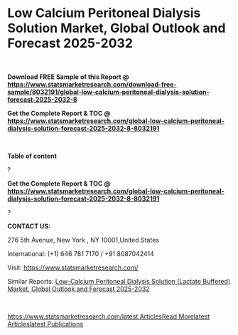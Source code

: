<h1>Low Calcium Peritoneal Dialysis Solution Market, Global Outlook and Forecast 2025-2032</h1><br/><p><strong>Download FREE Sample of this Report @ <a href="https://www.statsmarketresearch.com/download-free-sample/8032191/global-low-calcium-peritoneal-dialysis-solution-forecast-2025-2032-8">https://www.statsmarketresearch.com/download-free-sample/8032191/global-low-calcium-peritoneal-dialysis-solution-forecast-2025-2032-8</a></strong></p>
 
 
 
 <div><b>Get the Complete Report & TOC @ <a href="https://www.statsmarketresearch.com/global-low-calcium-peritoneal-dialysis-solution-forecast-2025-2032-8-8032191">https://www.statsmarketresearch.com/global-low-calcium-peritoneal-dialysis-solution-forecast-2025-2032-8-8032191</a></b></div>
 
 
 
 <p><br />
 
 <b>Table of content</b></p>
 
 
 
 <p>? </p>
 
 
 
 <div><b>Get the Complete Report & TOC @ <a href="https://www.statsmarketresearch.com/global-low-calcium-peritoneal-dialysis-solution-forecast-2025-2032-8-8032191">https://www.statsmarketresearch.com/global-low-calcium-peritoneal-dialysis-solution-forecast-2025-2032-8-8032191</a></b></div>
 
 
 
 <p>? </p>
 
 
 
 <p><b>CONTACT US:</b><br />
 
 276 5th Avenue, New York , NY 10001,United States<br />
 
 International: (+1) 646 781 7170 / +91 8087042414<br />
 
 Visit: <a href="https://www.statsmarketresearch.com/">https://www.statsmarketresearch.com/</a><br />
 
 Similar Reports: <a href="https://www.statsmarketresearch.com/global-low-calcium-peritoneal-dialysis-solution-forecast-2025-2032-8-8032191">Low-Calcium Peritoneal Dialysis Solution (Lactate Buffered) Market, Global Outlook and Forecast 2025-2032</a><br />
 
 <br />
 
 <a href="https://gyeongbokgung.com">https://www.statsmarketresearch.com/</a><a href="https://hallyeomaritime.com">latest Articles</a><a href="https://jingwansa.com">Read More</a><a href="https://nguoiviet.jp/">latest Articles</a><a href="https://www.intelmarketresearch.com/">latest Publications</a></p>